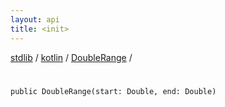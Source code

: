 ```yaml
---
layout: api
title: <init>
---
```

[stdlib](../../index.md) / [kotlin](../index.md) / [DoubleRange](index.md) / [<init>](_init_.md)

# <init>

```
public DoubleRange(start: Double, end: Double)
```
